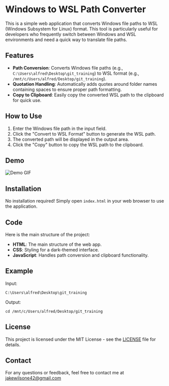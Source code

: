 

# Windows to WSL Path Converter

This is a simple web application that converts Windows file paths to WSL (Windows Subsystem for Linux) format. This tool is particularly useful for developers who frequently switch between Windows and WSL environments and need a quick way to translate file paths.

## Features

- **Path Conversion**: Converts Windows file paths (e.g., `C:\Users\alfred\Desktop\git_training`) to WSL format (e.g., `/mnt/c/Users/alfred/Desktop/git_training`).
- **Quotation Handling**: Automatically adds quotes around folder names containing spaces to ensure proper path formatting.
- **Copy to Clipboard**: Easily copy the converted WSL path to the clipboard for quick use.

## How to Use

1. Enter the Windows file path in the input field.
2. Click the "Convert to WSL Format" button to generate the WSL path.
3. The converted path will be displayed in the output area.
4. Click the "Copy" button to copy the WSL path to the clipboard.

## Demo

![Demo GIF](path/to/demo.gif)

## Installation

No installation required! Simply open `index.html` in your web browser to use the application.

## Code

Here is the main structure of the project:

- **HTML**: The main structure of the web app.
- **CSS**: Styling for a dark-themed interface.
- **JavaScript**: Handles path conversion and clipboard functionality.

## Example

Input:
```
C:\Users\alfred\Desktop\git_training
```

Output:
```
cd /mnt/c/Users/alfred/Desktop/git_training
```

## License

This project is licensed under the MIT License - see the [LICENSE](LICENSE) file for details.

## Contact

For any questions or feedback, feel free to contact me at jakewilsone42@gmail.com

